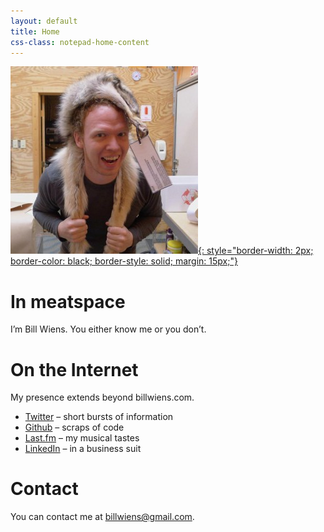 ```yaml
---
layout: default
title: Home
css-class: notepad-home-content
---
```


[![Bill with a wolf](/images/profile/bill-wolf-large-300x300.jpg){: style="border-width: 2px; border-color: black; border-style: solid; margin: 15px;"}](/images/profile/bill-wolf-large.jpg)

# In meatspace

I’m Bill Wiens. You either know me or you don’t.

# On the Internet

My presence extends beyond billwiens.com.

* [Twitter](https://twitter.com/billwiens) – short bursts of information
* [Github](https://github.com/billputer) – scraps of code
* [Last.fm](http://www.last.fm/user/bwiens) – my musical tastes
* [LinkedIn](http://www.linkedin.com/in/billwiens) – in a business suit

# Contact

You can contact me at [billwiens@gmail.com](mailto:billwiens@gmail.com).